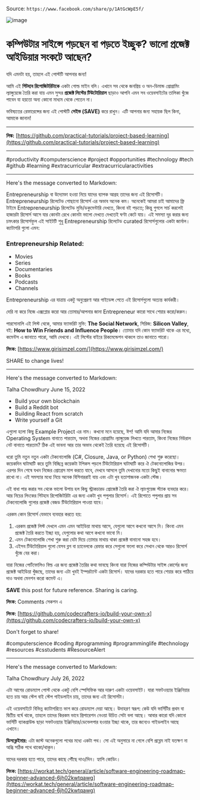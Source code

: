 Source: `https://www.facebook.com/share/p/1AtGcWpE5f/`

![image](https://github.com/user-attachments/assets/8d054f79-deea-4253-8f02-ad040db9ca78)


# কম্পিউটার সাইন্সে পড়ছেন বা পড়তে ইচ্ছুক? ভালো প্রজেক্ট আইডিয়ার সংকটে আছেন?

যদি এমনটা হয়, তাহলে এই পোস্টটি আপনার জন্য!

আমি এই **গিটহাব রিপোজিটরিটাকে** একটা গোল্ড মাইন বলি। এখানে সব থেকে জনপ্রিয় ও অন-ডিমান্ড প্রোগ্রামিং ল্যাঙ্গুয়েজে তৈরি করা যায় এমন সুন্দর **প্রজেক্ট লিস্টের টিউটোরিয়াল** ছাড়াও আপনি এমন সব ওয়েবসাইটের তালিকা খুঁজে পাবেন যা হয়তো অন্য কোনো মাধ্যম থেকে পেতেন না।

ভবিষ্যতের রেফারেন্সের জন্য এই পোস্টটি **সেইভ (SAVE)** করে রাখুন। এটি আপনার জন্য সহায়ক ছিল কিনা, আমাকে জানান!

---

**লিঙ্ক:** [https://github.com/practical-tutorials/project-based-learning](https://github.com/practical-tutorials/project-based-learning)

---

#productivity #computerscience #project #opportunities #technology #tech #github #learning #extracurricular #extracurricularactivities


<hr>

Here's the message converted to Markdown:

Entrepreneurship বা উদ্যোক্তা হওয়া নিয়ে যাদের ব্যাপক আগ্রহ তাদের জন্য এই রিসোর্সটি। Entrepreneurship রিলেটেড গোছানো রিসোর্স এর অভাব অনেক কম। অনেকেই আমরা চাই আমাদের ফ্রি টাইমে Entrepreneurship রিলেটেড মুভি/ডকুমেন্টারি দেখতে, কিংবা বই পড়তে; কিন্তু গুগলে সার্চ করলেই হাজারটা রিসোর্স আসে যার কোনটা রেখে কোনটা ভালো দেখতে দেখতেই ঘণ্টা কেটে যায়। এই সমস্যা দূর করার জন্য চমৎকার রিসোর্সফুল এই সাইটটি শুধু Entrepreneurship রিলেটেড curated রিসোর্সগুলোর একটা জার্নাল। ক্যাটাগরি গুলো এমন:

### Entrepreneurship Related:
* Movies
* Series
* Documentaries
* Books
* Podcasts
* Channels

Entrepreneurship এর যাত্রায় একটু অনুপ্রেরণা আর গাইডেন্স পেতে এই রিসোর্সগুলো অত্যন্ত কার্যকরী।

দেরি না করে নিজে এক্সপ্লোর করো আর তোমার/আপনার জানা Entrepreneur কারো সাথে শেয়ার করো/করুন।

পারসোনালি এই লিস্ট থেকে, আমার ফ্যাভরিট মুভি: **The Social Network**, সিরিজ: **Silicon Valley**, বই: **How to Win Friends and Influence People**। তোমার যদি কোন ফ্যাভরিট থাকে এর মধ্যে, কমেন্টস এ জানাতে পারো, আমি দেখবো। এই লিস্টের বাইরে রিকমেন্ডেশন থাকলে তাও জানাতে পারো।

**লিংক:** [https://www.girisimzel.com/](https://www.girisimzel.com/)

SHARE to change lives!

<hr>

Here's the message converted to Markdown:

Talha Chowdhury
June 15, 2022

* Build your own blockchain
* Build a Reddit bot
* Building React from scratch
* Write yourself a Git

এগুলো হলো কিছু Example Project এর নাম। কখনো মনে হয়েছে, ঈশ! আমি যদি আমার নিজের Operating System বানাতে পারতাম, অথবা নিজের প্রোগ্রামিং ল্যাঙ্গুয়েজ লিখতে পারতাম, কিংবা নিজের নিউরাল নেট বানাতে পারতাম? ঠিক এই ভাবনা আর তার অভাব থেকেই তৈরি হয়েছে এই রিসোর্সটি।

ধরো তুমি নতুন নতুন একটা টেকনোলোজি (C#, Closure, Java, or Python) শেখা শুরু করেছো। কয়েকদিন ঘাটাঘাটি করে তুমি বিচ্ছিন্ন কয়েকটা টপিকস পড়লে টিউটোরিয়াল ঘাটাঘাটি করে ঐ টেকনোলোজির উপর। এরপর দিন শেষে যখন নিজের প্রোগ্রেস মাপ করতে যাবে, দেখবে আসলে তুমি দেখানোর মতো কিছুই বানানোর ক্ষমতা রাখো না। এই সমস্যার মধ্যে নিয়ে অনেক বিগিনাররাই যায় এবং এটা খুব হতাশাজনক একটা স্টেজ।

এই বাধা পার করার সব থেকে ভালো উপায় হল কিছু স্ট্রাকচারড প্রোজেক্ট তৈরি করা ঐ ল্যাংগুয়েজ স্ট্যাক ব্যবহার করে। আর নিচের লিংকের গিটহাব রিপোজিটরিটা এর জন্য একটা খুব পপুলার রিসোর্স। এই রিপোতে পপুলার প্রায় সব টেকনোলোজি গুলোর প্রজেক্ট বেজড টিউটোরিয়াল পাওয়া যাবে।

এরকম কোন রিসোর্স যেভাবে ব্যবহার করতে হয়:

1.  এরকম প্রজেক্ট লিস্ট দেখলে এমন এমন আইডিয়া মাথায় আসে, যেগুলো আগে কখনো আসে নি। কিংবা এমন প্রজেক্ট তৈরি করতে ইচ্ছা হয়, যেগুলোর কথা আগে কখনো ভাবো নি।
2.  এমন টেকনোলোজি শেখা শুরু করা যেটা দিয়ে তোমার মাথায় থাকা প্রজেক্ট বানানো সহজ হবে।
3.  এইসব টিউটোরিয়াল গুলো যেসব ব্লগ বা চ্যানেলকে রেফার করে সেগুলো ফলো করে সেখান থেকে আরও রিসোর্স খুঁজে বের করা।

যারা নিজের পোর্টফোলিও বিল্ড এর জন্য প্রজেক্ট তৈরির কথা ভাবছে কিংবা যারা নিজের কম্পিউটার সাইন্স কোর্সের জন্য প্রজেক্ট আইডিয়া খুঁজছে, তাদের জন্য এটা খুবই ইম্পরট্যান্ট একটা রিসোর্স। যাদের দরকার হতে পারে শেয়ার করে পাঠিয়ে দাও অথবা মেনশন করো কমেন্ট এ।

**SAVE** this post for future reference. Sharing is caring.

**লিংক:** Comments সেকশন এ

**লিংক:** [https://github.com/codecrafters-io/build-your-own-x](https://github.com/codecrafters-io/build-your-own-x)

Don't forget to share!

#computerscience #coding #programming #programminglife #technology #resources #csstudents #ResourceAlert

<hr>

Here's the message converted to Markdown:

Talha Chowdhury
July 26, 2022

এটা আগের রোডম্যাপ পোস্ট থেকে একটু বেশি স্পেসিফিক আর দারুণ একটা ওয়েবসাইট। যারা সফটওয়্যার ইঞ্জিনিয়ার হতে চায় আর স্টেপ বাই স্টেপ গাইডলাইন চায়, তাদের জন্য এই রিসোর্সটা।

এই ওয়েবসাইটে বিভিন্ন ক্যাটাগরিতে ভাগ করে রোডম্যাপ দেয়া আছে। উদাহরণ স্বরূপ: কেউ যদি ভার্সিটির প্রথম বা দ্বিতীয় বর্ষে থাকে, তাহলে তাদের কিরকম ভাবে প্রিপারেশন নেওয়া উচিত সেটা বলা আছে। আবার কারো যদি কোনো ভার্সিটি ব্যাকগ্রাউন্ড ছাড়া সফটওয়্যার ইঞ্জিনিয়ার/ডেভেলপার হওয়ার ইচ্ছা থাকে, তার জন্যেও গাইডলাইন আছে এখানে।

**ডিসক্লেইমার:** এটা জাস্ট অনেকগুলো পথের মধ্যে একটা পথ। সো এই অনুসারে না গেলে বেশি প্রব্লেম নাই যতক্ষণ না অব্ধি সঠিক পথে থাকো/থাকুন।

যাদের দরকার হতে পারে, তাদের কাছে পৌঁছে দাও/দিন। হ্যাপি কোডিং।

**লিংক:** [https://workat.tech/general/article/software-engineering-roadmap-beginner-advanced-6jh02kwtqawg](https://workat.tech/general/article/software-engineering-roadmap-beginner-advanced-6jh02kwtqawg)